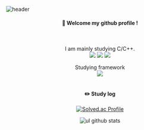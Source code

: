 <!--
**ul88/ul88** is a ✨ _special_ ✨ repository because its `README.md` (this file) appears on your GitHub profile.

Here are some ideas to get you started:

- 🔭 I’m currently working on ...
- 🌱 I’m currently learning ...
- 👯 I’m looking to collaborate on ...
- 🤔 I’m looking for help with ...
- 💬 Ask me about ...
- 📫 How to reach me: ...
- 😄 Pronouns: ...
- ⚡ Fun fact: ...
-->
![header](https://capsule-render.vercel.app/api?type=waving&text=ul88&fontSize=50)
  
<div align="center"> 
  
####  :wave: Welcome my github profile !

  
 <br/>
 <br/>
 I am mainly studying C/C++.
  <br/>
  <img src="https://img.shields.io/badge/c-007396?style=for-the-badge&logo=c&logoColor=white">
 <img src="https://img.shields.io/badge/c++-007396?style=for-the-badge&logo=cplusplus&logoColor=white">
 <img src="https://img.shields.io/badge/Java-ED8B00?style=for-the-badge&logo=openjdk&logoColor=white">
 
   <br/>
   
   Studying framework
   <br/>
   <img src="https://img.shields.io/badge/Spring-6DB33F?style=for-the-badge&logo=spring&logoColor=white">
   <br/>
   <br/>
 
#### :pencil2: Study log
 [![Solved.ac Profile](http://mazassumnida.wtf/api/v2/generate_badge?boj=force0467)](https://solved.ac/force0467/)
  <br/>
  
![ul github stats](https://github-readme-stats.vercel.app/api/top-langs/?username=ul88&show_icons=true&theme=tokyonight)
  
</div>
